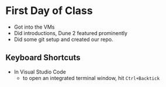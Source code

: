 # First Day of Class

- Got into the VMs
- Did introductions, Dune 2 featured prominently
- Did some git setup and created our repo.

## Keyboard Shortcuts

- In Visual Studio Code
    - to open an integrated terminal window, hit `Ctrl+Backtick`
    